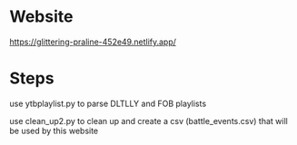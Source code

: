 # Website
https://glittering-praline-452e49.netlify.app/ 


# Steps 
use ytbplaylist.py to parse DLTLLY and FOB playlists

use clean_up2.py to clean up and create a csv (battle_events.csv) that will be used by this website 
